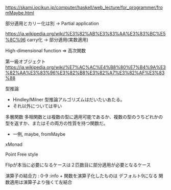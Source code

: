 https://skami.iocikun.jp/computer/haskell/web_lecture/for_programmer/fromMaybe.html

部分適用とカリー化は別 -> Partial application

https://ja.wikipedia.org/wiki/%E3%82%AB%E3%83%AA%E3%83%BC%E5%8C%96
carry化 -> 部分適用(実数適用)

High-dimensional function => 高次関数

第一級オブジェクト
https://ja.wikipedia.org/wiki/%E7%AC%AC%E4%B8%80%E7%B4%9A%E3%82%AA%E3%83%96%E3%82%B8%E3%82%A7%E3%82%AF%E3%83%88


型推論
- Hindley/Milner 型推論アルゴリズムはだいたいあたる。
- それ以外については辛い

多層関数
多相関数とは複数の型に適用可能であるか、複数の型のうちどれかの型を返すか、またはその両方の性質を持つ関数だ。
- 一例, maybe, fromMaybe

xMonad

Point Free style


Flipが本当に必要になるケースは２匹数目に部分適用が必要となるケース

演算子の結合力 : 0-9
:info +
関数を演算子化したものは デフォルト9になる
関数適用は演算子より強くて左結合


